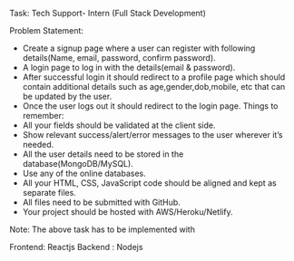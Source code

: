Task: Tech Support- Intern (Full Stack Development)

Problem Statement:
- Create a signup page where a user can register with following details(Name,
email, password, confirm password).
- A login page to log in with the details(email & password).
- After successful login it should redirect to a profile page which should
contain additional details such as age,gender,dob,mobile, etc that can be
updated by the user.
- Once the user logs out it should redirect to the login page.
Things to remember:
- All your fields should be validated at the client side.
- Show relevant success/alert/error messages to the user wherever it’s needed.
- All the user details need to be stored in the database(MongoDB/MySQL).
- Use any of the online databases.
- All your HTML, CSS, JavaScript code should be aligned and kept as
separate files.
- All files need to be submitted with GitHub.
- Your project should be hosted with AWS/Heroku/Netlify.

Note: The above task has to be implemented with

Frontend: Reactjs
Backend : Nodejs
